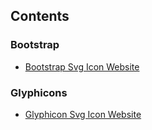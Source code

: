 ## Contents

### Bootstrap
- [Bootstrap Svg Icon Website](https://icons.getbootstrap.com/)

### Glyphicons
- [Glyphicon Svg Icon Website](https://www.w3schools.com/bootstrap/bootstrap_ref_comp_glyphs.asp)